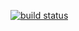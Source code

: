 [![build status](https://secure.travis-ci.org/bolgovr/express-stat.png)](http://travis-ci.org/bolgovr/express-stat)
